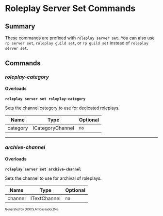 ﻿Roleplay Server Set Commands
============================
## Summary
These commands are prefixed with `roleplay server set`. You can also use `rp server set`, `roleplay guild set`, or `rp guild set` instead of `roleplay server set`.

## Commands
### *roleplay-category*
#### Overloads
**`roleplay server set roleplay-category`**

Sets the channel category to use for dedicated roleplays.

| Name | Type | Optional |
| --- | --- | --- |
| category | ICategoryChannel | `no` |

---

### *archive-channel*
#### Overloads
**`roleplay server set archive-channel`**

Sets the channel to use for archival of roleplays.

| Name | Type | Optional |
| --- | --- | --- |
| channel | ITextChannel | `no` |

<sub><sup>Generated by DIGOS.Ambassador.Doc</sup></sub>